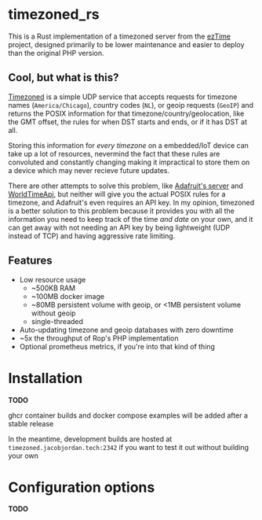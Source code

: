 # timezoned_rs

This is a Rust implementation of a timezoned server from the [ezTime](https://github.com/ropg/ezTime) project, designed primarily to be lower maintenance and easier to deploy than the original PHP version.

## Cool, but what is this?

[Timezoned](https://github.com/ropg/ezTime/tree/master/server) is a simple UDP service that accepts requests for timezone names (`America/Chicago`), country codes (`NL`), or geoip requests (`GeoIP`) and returns the POSIX information for that timezone/country/geolocation, like the GMT offset, the rules for when DST starts and ends, or if it has DST at all.

Storing this information for *every timezone* on a embedded/IoT device can take up a lot of resources, nevermind the fact that these rules are convoluted and constantly changing making it impractical to store them on a device which may never recieve future updates.

There are other attempts to solve this problem, like [Adafruit's server](https://learn.adafruit.com/adafruit-magtag/getting-the-date-time) and [WorldTimeApi](http://worldtimeapi.org/), but neither will give you the actual POSIX rules for a timezone, and Adafruit's even requires an API key. In my opinion, timezoned is a better solution to this problem because it provides you with all the information you need to keep track of the time *and date* on your own, and it can get away with not needing an API key by being lightweight (UDP instead of TCP) and having aggressive rate limiting.

## Features

- Low resource usage
    - ~500KB RAM
    - ~100MB docker image
    - ~80MB persistent volume with geoip, or <1MB persistent volume without geoip
    - single-threaded
- Auto-updating timezone and geoip databases with zero downtime
- ~5x the throughput of Rop's PHP implementation
- Optional prometheus metrics, if you're into that kind of thing

# Installation

**TODO**

ghcr container builds and docker compose examples will be added after a stable release

In the meantime, development builds are hosted at `timezoned.jacobjordan.tech:2342` if you want to test it out without building your own

# Configuration options

**TODO**
